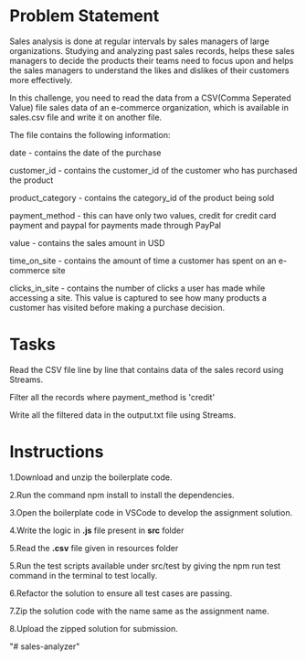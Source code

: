 
# Problem Statement
Sales analysis is done at regular intervals by sales managers of large organizations. Studying and analyzing past sales records, helps these sales managers to decide the products their teams need to focus upon and helps the sales managers to understand the likes and dislikes of their customers more effectively.​

​In this challenge, you need to read the data from a CSV(Comma Seperated Value) file  sales data of an e-commerce organization, which is available  in sales.csv file and write it on another file.

The file contains the following information:​

date - contains the date of the purchase​

customer_id - contains the customer_id of the customer who has purchased the product​

product_category - contains the category_id of the product being sold​

payment_method - this can have only two values, credit for credit card payment and paypal for payments made through PayPal​

value - contains the sales amount in USD​

time_on_site - contains the amount of time a customer has spent on an e-commerce site​

clicks_in_site - contains the number of clicks a user has made while accessing a site. This value is captured to see how many products a customer has visited before making a purchase decision.

# Tasks

Read the CSV file line by line that contains data of the sales record using Streams.​

Filter all the records where payment_method is 'credit'​

Write all the filtered data in the output.txt file using Streams.

# Instructions

1.Download and unzip the boilerplate code.

2.Run the command npm install to install the dependencies.

3.Open the boilerplate code in VSCode to develop the assignment solution.

4.Write the logic in **.js** file present in **src** folder

5.Read the **.csv** file given in resources folder

5.Run the test scripts available under src/test by giving the npm run test command in the terminal to test locally.

6.Refactor the solution to ensure all test cases are passing.

7.Zip the solution code with the name same as the assignment name.

8.Upload the zipped solution for submission.


 
 
"# sales-analyzer" 
